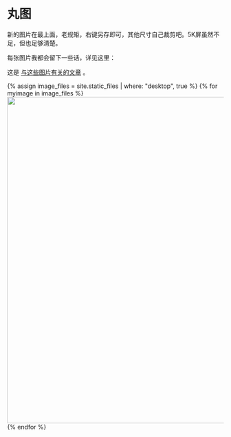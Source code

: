 # 丸图


新的图片在最上面，老规矩，右键另存即可，其他尺寸自己裁剪吧。5K屏虽然不足，但也足够清楚。

每张图片我都会留下一些话，详见这里：


这是 [与这些图片有关的文章](https://ztow.me/archive/?tag=%E4%B8%B8%E5%AD%90%E5%A3%81%E7%BA%B8) 。


{% assign image\_files = site.static\_files | where: "desktop", true %}
{% for myimage in image\_files %}
<img src="{{ myimage.path }}" width="760px">
<br>
{% endfor %}

